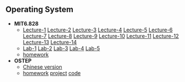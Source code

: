 ## Operating System
+ **MIT6.828**
  + [Lecture-1](./mit6.828-lectures/lec01) [Lecture-2](./mit6.828-lectures/lec02) [Lecture-3](./mit6.828-lectures/lec03) [Lecture-4](./mit6.828-lectures/lec04) [Lecture-5](./mit6.828-lectures/lec05) [Lecture-6](./mit6.828-lectures/lec06) [Lecture-7](./mit6.828-lectures/lec07) [Lecture-8](./mit6.828-lectures/lec08) [Lecture-9](./mit6.828-lectures/lec09) [Lecture-10](./mit6.828-lectures/lec10) [Lecture-11](./mit6.828-lectures/lec11) [Lecture-12](./mit6.828-lectures/lec12) [Lecture-13](./mit6.828-lectures/lec13) [Lecture-14](./mit6.828-lectures/lec14)
  + [Lab-1](./mit6.828-labNotes/lab1) [Lab-2](./mit6.828-labNotes/lab2) [Lab-3](./mit6.828-labNotes/lab3) [Lab-4](./mit6.828-labNotes/lab4) [Lab-5](./mit6.828-labNotes/lab5)
  + [homework]()
+ **OSTEP**
  + [Chinese version](./OSTEP_Chinese.md)
  + [homework](https://github.com/remzi-arpacidusseau/ostep-homework) [project](https://github.com/remzi-arpacidusseau/ostep-projects) [code](https://github.com/remzi-arpacidusseau/ostep-projects)
